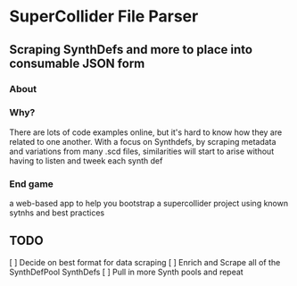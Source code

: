 # SuperCollider File Parser
## Scraping SynthDefs and more to place into consumable JSON form

### About

### Why?

There are lots of code examples online, but it's hard to know how they are related to one another.
With a focus on Synthdefs, by scraping metadata and variations from many .scd files, similarities will start to arise without having to listen and tweek each synth def 


### End game

a web-based app to help you bootstrap a supercollider project using known sytnhs and best practices

## TODO

[ ] Decide on best format for data scraping
[ ] Enrich and Scrape all of the SynthDefPool SynthDefs
[ ] Pull in more Synth pools and repeat
